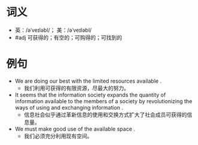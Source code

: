 # 词义
- 英：/əˈveɪləbl/； 美：/əˈveɪləbl/
- #adj 可获得的；有空的；可购得的；可找到的
# 例句
- We are doing our best with the limited resources available .
	- 我们利用可获得的有限资源，尽最大的努力。
- It seems that the information society expands the quantity of information available to the members of a society by revolutionizing the ways of using and exchanging information .
	- 信息社会似乎通过革新信息的使用和交换方式扩大了社会成员可获得的信息量。
- We must make good use of the available space .
	- 我们必须充分利用现有空间。
